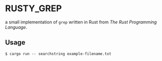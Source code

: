 # RUSTY_GREP
a small implementation of `grep` written in Rust from _The Rust Programming Language_.

## Usage
`$ cargo run -- searchstring example-filename.txt`
